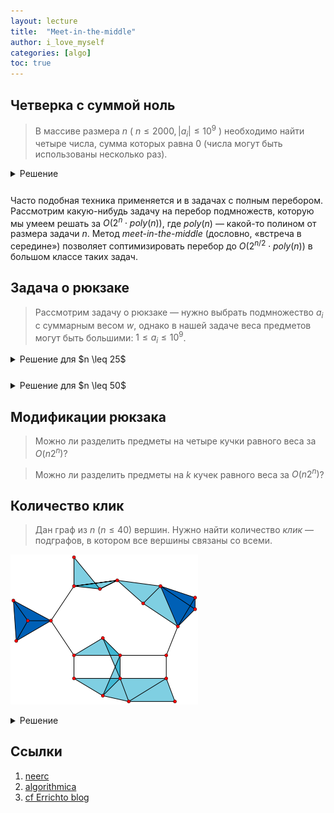 ```yaml
---
layout: lecture
title:  "Meet-in-the-middle"
author: i_love_myself
categories: [algo]
toc: true
---
```


## Четверка с суммой ноль

> В массиве размера $n$ ( $n \leq 2000, |a_i| \leq 10^9$ ) необходимо найти четыре числа, сумма которых равна $0$ (числа могут быть использованы несколько раз).

<details markdown="1" style="margin-bottom: 5%"><summary>Решение</summary>

Четыре числа $a, b, c, d$ с суммой $0$ прекрасно деляется на две части: $a+b = -(c+d)$. То есть если мы зафиксировали сумму первых двух чисел, то мы знаем, какой должна быть сумма вторых двух чисел. Это позволяет решить задачу за $O(n^2 \log n)$:

1. Сохраним суммы всех пар во множестве за $O(n^2 \log n)$
2. Переберем все пары ещё раз и проверим, есть ли пара чисел с противоположной суммой. Этот шаг тоже работает за $O(n^2 \log n)$

</details>

Часто подобная техника применяется и в задачах с полным перебором. Рассмотрим какую-нибудь задачу на перебор подмножеств, которую мы умеем решать за $O(2^n \cdot poly(n))$, где $poly(n)$ — какой-то полином от размера задачи $n$. Метод *meet-in-the-middle* (дословно, «встреча в середине») позволяет соптимизировать перебор до $O(2^{n/2} \cdot poly(n))$ в большом классе таких задач.

## Задача о рюкзаке

> Рассмотрим задачу о рюкзаке — нужно выбрать подмножество $a_i$ с суммарным весом $w$, однако в нашей задаче веса предметов могут быть большими: $1 \leq a_i \leq 10^9$.

<details markdown="1" style="margin-bottom: 5%"><summary>Решение для $n \leq 25$</summary>

Тогда перебор всех подмножеств можно осуществить следующим образом:

```cpp
bool find_subset(int *a, int n, int w)
    for (int mask = 0; mask < (1 << n); mask++) {
        int s = 0;
        for (int i = 0; i < n; i++)
            if (mask >> i & 1)
                s += a[i];
        if (s == w)
            return true;
    }
    return false;
}
```

Здесь мы перебираем все подмножества и каждое проверяем за $O(n)$, что дает асимптотику $O(2^n \cdot n)$.

В теории можно избавиться от проверки за $O(n)$, если перебирать маску рекурсивно и поддерживать текущую сумму на префиксе, возможно добавляя во время спуска только один элемент. Однако мы погонимся за более мощной оптимизацией.

</details>

<details markdown="1" style="margin-bottom: 5%"><summary>Решение для $n \leq 50$</summary>

Разделим массив на две части. Заметим, что искомое подмножество имеет какое-то количество элементов из левой половины и какое-то количество элементов из правой (возможно, нулевое). Попытаемся посчитать все суммы слева и справа по отдельности и найти пару, дающую нужную общую сумму.

Сначала посчитаем суммы для всех подмножеств среди первых $l = \lfloor \frac{n}{2} \rfloor$ элементов и положим в хеш-таблицу:

```cpp
unordered_set<int> t;

int l = n / 2;

for (int mask = 0; mask < (1 << l); mask++) {
    int s = 0;
    for (int i = 0; i < n; i++)
        if (mask >> i & 1)
            s += a[i];
    t.insert(s);
}
```

Затем переберем все суммы среди оставшихся $r = n - l = \lceil \frac{n}{2} \rceil$ элементов и для каждой попытаемся найти подходящую половину (с суммой $s_l = w - s_r$) через предподсчитанную хеш-таблицу:

```cpp
int r = n - l;

for (int mask = 0; mask < (1 << r); mask++) {
    int s = 0;
    for (int i = 0; i < r; i++)
        if (mask >> i & 1)
            s += a[l + i];
    if (t.count(w - s))
        return true;
}
```

Обе фазы (а значит и сам алгоритм) работают за $O(2^{n/2} \cdot n)$: мы перебираем $2^{n/2}$ подмножеств и для каждого за $O(n)$ считаем сумму и делаем запрос добавления / проверки наличия в хеш-таблицу за $O(1)$.

Заметим, что оба перебора всё ещё можно так же соптимизировать в $O(n)$ раз через трюк с рекурсией.

</details>

## Модификации рюкзака

> Можно ли разделить предметы на четыре кучки равного веса за $O(n2^n)$?

> Можно ли разделить предметы на $k$ кучек равного веса за $O(n2^n)$?

## Количество клик

> Дан граф из $n$ $(n \leq 40)$ вершин. Нужно найти количество *клик* — подграфов, в котором все вершины связаны со всеми.

![Клика](./img/cliques.png)

<details markdown="1" style="margin-bottom: 5%"><summary>Решение</summary>

Сначала научимся решать задачу полным перебором. Пусть у нас есть матрица смежности графа. Как быстро проверить, что подмножество вершин $m$ является кликой?

За $O(n^2)$ можно пройтись по всем парам включенных вершин и для каждой проверить, есть ли единичка в матрице смежности. Проверку можно соптимизировать до $O(n)$, посчитав маску $m'$, равную побитовому «И» строчек матрицы смежности, соответствующих вершинам $m$. Теперь, если $m$ является подмножеством $m'$, то есть

$$
m \; \& \; m' = m
$$

то подграф $m$ является кликой: для всех его вершин есть ребро из всех других.

Воспользуемся этим трюком для слияния ответов в meet-in-the-middle. Разделим граф на две части, найдем для левой все клики и пометим их маски единицами в специальном массиве `is_clique[mask]` размера $2^{n/2}$.

Теперь будем перебирать подграфы второй половины, и для каждой клики нам нужно найти количество клик левой половины, являющихся подграфами пересечения списков смежности для правой половины ($m'$ из проверки выше).

Чтобы сделать это быстро, предподсчитаем поверх массива `is_clique` динамику «как много подмасок данной маски являются кликами». Эту динамику можно посчитать за $O(2^{n/2})$, если для каждой маски $m$ рассмотреть два варианта — когда первая вершина $v$ включена в клику и когда не включена:

$$
f[m] = f[m \; \& \; g_v \oplus 2^v] + f[m \oplus 2^v] + is\_clique[m]
$$

Итоговая асимптотика алгоритма будет $O(2^{n/2} \cdot n)$.

</details>

## Ссылки

1. [neerc](https://neerc.ifmo.ru/wiki/index.php?title=Meet-in-the-middle)
1. [algorithmica](https://ru.algorithmica.org/cs/decomposition/mitm/)
1. [cf Errichto blog](https://codeforces.com/blog/entry/95571)
